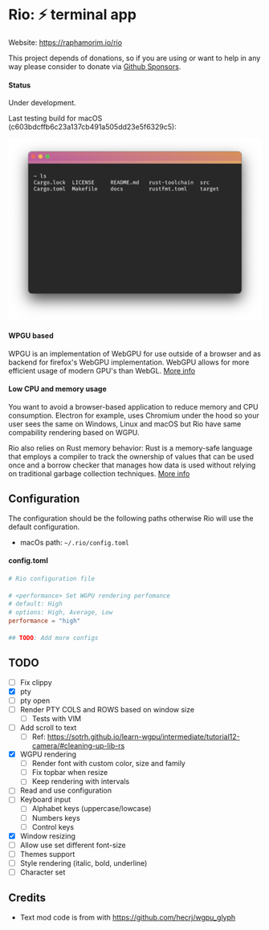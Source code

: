 # Rio: ⚡ terminal app 

Website: https://raphamorim.io/rio

This project depends of donations, so if you are using or want to help in any way please consider to donate via [Github Sponsors](https://github.com/sponsors/raphamorim).

#### Status

Under development.

Last testing build for macOS (c603bdcffb6c23a137cb491a505dd23e5f6329c5):

![Demo macOS](docs/demo-macos.png)

#### WPGU based

WPGU is an implementation of WebGPU for use outside of a browser and as backend for firefox's WebGPU implementation. WebGPU allows for more efficient usage of modern GPU's than WebGL. [More info](https://users.rust-lang.org/t/what-is-webgpu-and-is-it-ready-for-use/62331/8)

#### Low CPU and memory usage

You want to avoid a browser-based application to reduce memory and CPU consumption. Electron for example, uses Chromium under the hood so your user sees the same on Windows, Linux and macOS but Rio have same compability rendering based on WGPU.

Rio also relies on Rust memory behavior: Rust is a memory-safe language that employs a compiler to track the ownership of values that can be used once and a borrow checker that manages how data is used without relying on traditional garbage collection techniques. [More info](https://stanford-cs242.github.io/f18/lectures/05-1-rust-memory-safety.html)

## Configuration

The configuration should be the following paths otherwise Rio will use the default configuration.

- macOs path: `~/.rio/config.toml`

#### config.toml

```toml
# Rio configuration file

# <performance> Set WGPU rendering perfomance
# default: High
# options: High, Average, Low
performance = "high"

## TODO: Add more configs
```

## TODO

- [ ] Fix clippy
- [x] pty
- [ ] pty open
- [ ] Render PTY COLS and ROWS based on window size
	- [ ] Tests with VIM
- [ ] Add scroll to text
	- [ ] Ref: https://sotrh.github.io/learn-wgpu/intermediate/tutorial12-camera/#cleaning-up-lib-rs
- [x] WGPU rendering
	- [ ] Render font with custom color, size and family
	- [ ] Fix topbar when resize
	- [ ] Keep rendering with intervals
- [ ] Read and use configuration
- [ ] Keyboard input
	- [ ] Alphabet keys (uppercase/lowcase)
	- [ ] Numbers keys
	- [ ] Control keys
- [x] Window resizing
- [ ] Allow use set different font-size
- [ ] Themes support
- [ ] Style rendering (italic, bold, underline)
- [ ] Character set

## Credits

- Text mod code is from with https://github.com/hecrj/wgpu_glyph
